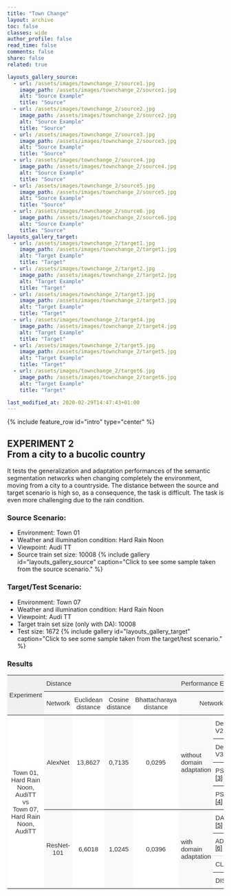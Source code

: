 ```yaml
---
title: "Town Change"
layout: archive
toc: false
classes: wide
author_profile: false
read_time: false
comments: false
share: false
related: true

layouts_gallery_source:
  - url: /assets/images/townchange_2/source1.jpg
    image_path: /assets/images/townchange_2/source1.jpg
    alt: "Source Example"
    title: "Source"
  - url: /assets/images/townchange_2/source2.jpg
    image_path: /assets/images/townchange_2/source2.jpg
    alt: "Source Example"
    title: "Source"
  - url: /assets/images/townchange_2/source3.jpg
    image_path: /assets/images/townchange_2/source3.jpg
    alt: "Source Example"
    title: "Source"
  - url: /assets/images/townchange_2/source4.jpg
    image_path: /assets/images/townchange_2/source4.jpg
    alt: "Source Example"
    title: "Source"
  - url: /assets/images/townchange_2/source5.jpg
    image_path: /assets/images/townchange_2/source5.jpg
    alt: "Source Example"
    title: "Source"
  - url: /assets/images/townchange_2/source6.jpg
    image_path: /assets/images/townchange_2/source6.jpg
    alt: "Source Example"
    title: "Source"
layouts_gallery_target:
  - url: /assets/images/townchange_2/target1.jpg
    image_path: /assets/images/townchange_2/target1.jpg
    alt: "Target Example"
    title: "Target"
  - url: /assets/images/townchange_2/target2.jpg
    image_path: /assets/images/townchange_2/target2.jpg
    alt: "Target Example"
    title: "Target"
  - url: /assets/images/townchange_2/target3.jpg
    image_path: /assets/images/townchange_2/target3.jpg
    alt: "Target Example"
    title: "Target"
  - url: /assets/images/townchange_2/target4.jpg
    image_path: /assets/images/townchange_2/target4.jpg
    alt: "Target Example"
    title: "Target"
  - url: /assets/images/townchange_2/target5.jpg
    image_path: /assets/images/townchange_2/target5.jpg
    alt: "Target Example"
    title: "Target"
  - url: /assets/images/townchange_2/target6.jpg
    image_path: /assets/images/townchange_2/target6.jpg
    alt: "Target Example"
    title: "Target"

last_modified_at: 2020-02-29T14:47:43+01:00
---
```

{% include feature_row id="intro" type="center" %}

## EXPERIMENT 2<br>From a city to a bucolic country
It tests the generalization and adaptation performances of the semantic segmentation networks when changing completely the environment, 
moving from a city to a countryside. The distance between the source and target scenario is high so, as a consequence, the task is difficult. 
The task is even more challenging due to the rain condition.

### Source Scenario: 
- Environment: Town 01
- Weather and illumination condition: Hard Rain Noon
- Viewpoint: Audi TT
- Source train set size: 10008
{% include gallery id="layouts_gallery_source" caption="Click to see some sample taken from the source scenario." %}

### Target/Test Scenario:
- Environment: Town 07
- Weather and illumination condition: Hard Rain Noon
- Viewpoint: Audi TT
- Target train set size (only with DA): 10008
- Test size: 1672
{% include gallery id="layouts_gallery_target" caption="Click to see some sample taken from the target/test scenario." %}

### Results
<style type="text/css">
.tg  {border-collapse:collapse;border-spacing:0;border-color:#ccc;}
.tg td{font-family:Arial, sans-serif;font-size:14px;padding:10px 5px;border-style:solid;border-width:0px;overflow:hidden;word-break:normal;border-top-width:1px;border-bottom-width:1px;border-color:#ccc;color:#333;background-color:#fff;}
.tg th{font-family:Arial, sans-serif;font-size:14px;font-weight:normal;padding:10px 5px;border-style:solid;border-width:0px;overflow:hidden;word-break:normal;border-top-width:1px;border-bottom-width:1px;border-color:#ccc;color:#333;background-color:#f0f0f0;}
.tg .tg-g1sy{background-color:#f9f9f9;font-size:15px;border-color:inherit;text-align:center;vertical-align:middle}
.tg .tg-baqh{text-align:center;vertical-align:top}
.tg .tg-8ot9{font-size:15px;border-color:inherit;text-align:center;vertical-align:top}
.tg .tg-zeup{background-color:#f9f9f9;font-style:italic;font-size:15px;border-color:inherit;text-align:center;vertical-align:middle}
.tg .tg-8jvv{font-size:15px;border-color:inherit;text-align:left;vertical-align:top}
.tg .tg-yk9p{font-size:15px;border-color:inherit;text-align:center;vertical-align:middle}
.tg .tg-z8x8{background-color:#f9f9f9;font-size:15px;border-color:inherit;text-align:left;vertical-align:middle}
.tg .tg-4dm3{font-size:15px;border-color:inherit;text-align:left;vertical-align:middle}
.tg .tg-7xkh{background-color:#f9f9f9;font-style:italic;font-size:15px;border-color:inherit;text-align:center;vertical-align:top}
.tg .tg-0lax{text-align:left;vertical-align:top}
.tg .tg-dzk6{background-color:#f9f9f9;text-align:center;vertical-align:top}
</style>
<table class="tg">
  <tr>
    <th class="tg-yk9p" rowspan="2">Experiment </th>
    <th class="tg-8jvv" colspan="4">Distance</th>
    <th class="tg-8jvv" colspan="4">Performance Evaluation</th>
  </tr>
  <tr>
    <td class="tg-g1sy">Network</td>
    <td class="tg-yk9p">Euclidean<br>distance</td>
    <td class="tg-g1sy">Cosine<br>distance</td>
    <td class="tg-yk9p">Bhattacharaya<br>distance</td>
    <td class="tg-g1sy" colspan="2">Network</td>
    <td class="tg-g1sy">Code Available</td>
    <td class="tg-yk9p">mIoU (%)</td>
  </tr>
  <tr>
    <td class="tg-yk9p" rowspan="8">Town 01, Hard Rain Noon, AudiTT<br>vs<br>Town 07, Hard Rain Noon, AudiTT</td>
    <td class="tg-g1sy" rowspan="4">AlexNet</td>
    <td class="tg-yk9p" rowspan="4">13,8627</td>
    <td class="tg-g1sy" rowspan="4">0,7135</td>
    <td class="tg-yk9p" rowspan="4">0,0295</td>
    <td class="tg-z8x8" rowspan="4">without<br>domain<br>adaptation </td>
    <td class="tg-4dm3">DeepLab V2 <a href="https://arxiv.org/pdf/1606.00915.pdf">[1]</a></td>
    <td class="tg-zeup"><span style="font-style:italic">(soon)</span></td>
    <td class="tg-yk9p">21,65</td>
  </tr>
  <tr>
    <td class="tg-4dm3">DeepLab V3+ <a href="https://eccv2018.org/openaccess/content_ECCV_2018/papers/Liang-Chieh_Chen_Encoder-Decoder_with_Atrous_ECCV_2018_paper.pdf">[2]</a></td>
    <td class="tg-zeup">(soon)</td>
    <td class="tg-yk9p">14,27</td>
  </tr>
  <tr>
    <td class="tg-4dm3">PSPNet <a href="http://openaccess.thecvf.com/content_cvpr_2017/papers/Zhao_Pyramid_Scene_Parsing_CVPR_2017_paper.pdf">[3]</a></td>
    <td class="tg-zeup">(soon)</td>
    <td class="tg-yk9p">14,64</td>
  </tr>
  <tr>
    <td class="tg-4dm3">PSANet <a href="https://link.springer.com/chapter/10.1007/978-3-030-01240-3_17">[4]</a></td>
    <td class="tg-zeup">(soon)</td>
    <td class="tg-yk9p">15,52</td>
  </tr>
  <tr>
    <td class="tg-g1sy" rowspan="4">ResNet-101</td>
    <td class="tg-yk9p" rowspan="4">6,6018</td>
    <td class="tg-g1sy" rowspan="4">1,0245</td>
    <td class="tg-yk9p" rowspan="4">0,0396</td>
    <td class="tg-z8x8" rowspan="4">with<br>domain<br>adaptation</td>
    <td class="tg-8jvv">DADA <a href="http://openaccess.thecvf.com/content_ICCV_2019/papers/Vu_DADA_Depth-Aware_Domain_Adaptation_in_Semantic_Segmentation_ICCV_2019_paper.pdf">[5]</a></td>
    <td class="tg-7xkh">(soon)</td>
    <td class="tg-8ot9">36,48</td>
  </tr>
  <tr>
    <td class="tg-0lax">ADVENT <a href="http://openaccess.thecvf.com/content_CVPR_2019/papers/Vu_ADVENT_Adversarial_Entropy_Minimization_for_Domain_Adaptation_in_Semantic_Segmentation_CVPR_2019_paper.pdf">[6]</a></td>
    <td class="tg-dzk6"><span style="font-style:italic">(soon)</span></td>
    <td class="tg-baqh">39,30</td>
  </tr>
  <tr>
    <td class="tg-4dm3">CLAN <a href="http://openaccess.thecvf.com/content_CVPR_2019/papers/Luo_Taking_a_Closer_Look_at_Domain_Shift_Category-Level_Adversaries_for_CVPR_2019_paper.pdf">[7]</a></td>
    <td class="tg-zeup">(soon)</td>
    <td class="tg-yk9p">41,18</td>
  </tr>
  <tr>
    <td class="tg-8jvv">DISE <a href="http://openaccess.thecvf.com/content_CVPR_2019/papers/Chang_All_About_Structure_Adapting_Structural_Information_Across_Domains_for_Boosting_CVPR_2019_paper.pdf">[8]</a></td>
    <td class="tg-7xkh">(soon)</td>
    <td class="tg-8ot9">46,71</td>
  </tr>
</table>